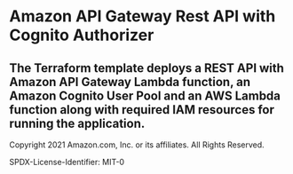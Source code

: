 # Amazon API Gateway Rest API with Cognito Authorizer

The Terraform template deploys a REST API with Amazon API Gateway Lambda function, an Amazon Cognito User Pool and an AWS Lambda function along with required IAM resources for running the application. 
----
Copyright 2021 Amazon.com, Inc. or its affiliates. All Rights Reserved.

SPDX-License-Identifier: MIT-0
